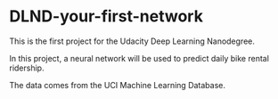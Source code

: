 # DLND-your-first-network
This is the first project for the Udacity Deep Learning Nanodegree. 

In this project, a neural network will be used to predict daily bike rental ridership.

The data comes from the UCI Machine Learning Database.
